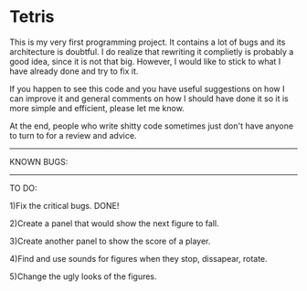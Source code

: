 Tetris
======

This is my very first programming project. 
It contains a lot of bugs and its architecture is doubtful. 
I do realize that rewriting it complietly is probably a good idea, 
since it is not that big. However, I would like to stick to what I 
have already done and try to fix it. 

If you happen to see this code and you have useful suggestions on how 
I can improve it and general comments on how I should have done it so 
it is more simple and efficient, please let me know. 

At the end, people who write shitty code sometimes just don't have anyone to 
turn to for a review and advice.

----------------------------------------------------------------------------------

KNOWN BUGS:


------------------------------------------------------------------------------------

TO DO: 

1)Fix the critical bugs. DONE!

2)Create a panel that would show the next figure to fall.

3)Create another panel to show the score of a player. 

4)Find and use sounds for figures when they stop, dissapear, rotate. 

5)Change the ugly looks of the figures. 
